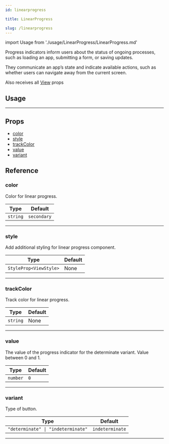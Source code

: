 ```yaml
---
id: linearprogress

title: LinearProgress

slug: /linearprogress
---
```


import Usage from './usage/LinearProgress/LinearProgress.md'

Progress indicators inform users about the status of ongoing processes, such as loading an app, submitting a form, or saving updates.

They communicate an app’s state and indicate available actions, such as whether users can navigate away from the current screen.

Also receives all [View](https://reactnative.dev/docs/view#props) props

## Usage

<Usage />

---

## Props

- [color](#color)
- [style](#style)
- [trackColor](#trackColor)
- [value](#value)
- [variant](#variant)

## Reference

### color

Color for linear progress.

| Type     | Default     |
| -------- | ----------- |
| `string` | `secondary` |

---

### style

Add additional styling for linear progress component.

| Type                   | Default |
| ---------------------- | ------- |
| `StyleProp<ViewStyle>` | None    |

---

### trackColor

Track color for linear progress.

| Type     | Default |
| -------- | ------- |
| `string` | None    |

---

### value

The value of the progress indicator for the determinate variant. Value between 0 and 1.

| Type     | Default |
| -------- | ------- |
| `number` | `0`     |

---

### variant

Type of button.

| Type                               | Default         |
| ---------------------------------- | --------------- |
| `"determinate" \| "indeterminate"` | `indeterminate` |

---
